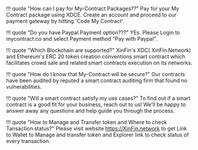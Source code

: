 ﻿!!! quote "How can I pay for My-Contract Packages??"
    Pay for your My Contract package using XDCE. Create an account and proceed to our payment gateway by hitting 'Code My Contract'.

!!! quote "Do you have Paypal Payment option???"
    YEs. Please Login to mycontract.co and select Payment method "Pay with Paypal".

!!! quote "Which Blockchain are supported?"
    XinFin's XDC( XinFin.Network) and Ethereum's ERC 20 token creation conventions smart contract which facilitates crowd sale and related smart contracts execution on its networks.

!!! quote "How do I know that My-Contract will be secure?"
    Our contracts have been audited by reputed a smart contract auditing firm that found no vulnerabilities.

!!! quote "Will a smart contract satisfy my use cases?"
    To find out if a smart contract is a good fit for your business, reach out to us! We'll be happy to answer away any questions and help guide you through the process.

!!! quote "How to Manage and Transfer token and Where to check Tansaction status?"
    Please visit website https://XinFin.network to get Link to Wallet to Manage and transfer token and Explorer link to check status of every transaction.
